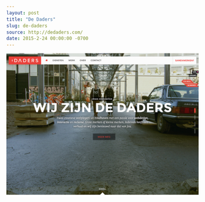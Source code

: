 ```yaml
---
layout: post 
title: "De Daders"
slug: de-daders
source: http://dedaders.com/
date: 2015-2-24 00:00:00 -0700
---
```


<img src="/screenshots/de-daders.jpg">
